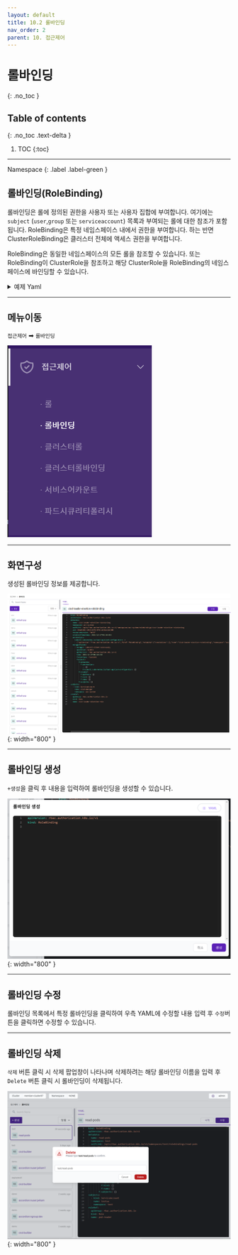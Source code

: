 ```yaml
---
layout: default
title: 10.2 롤바인딩
nav_order: 2
parent: 10. 접근제어
---
```


# 롤바인딩
{: .no_toc }

## Table of contents
{: .no_toc .text-delta }

1. TOC
{:toc}

---

<div class="code-example" markdown="1">
Namespace
{: .label .label-green }
</div>

## 롤바인딩(RoleBinding)

롤바인딩은 롤에 정의된 권한을 사용자 또는 사용자 집합에 부여합니다. 여기에는 `subject` (`user`,`group` 또는 `serviceaccount`) 목록과 부여되는 롤에 대한 참조가 포함됩니다. RoleBinding은 특정 네임스페이스 내에서 권한을 부여합니다. 
하는 반면 ClusterRoleBinding은 클러스터 전체에 액세스 권한을 부여합니다.

RoleBinding은 동일한 네임스페이스의 모든 롤을 참조할 수 있습니다. 또는 RoleBinding이 ClusterRole을 참조하고 해당 ClusterRole을 RoleBinding의 네임스페이스에 바인딩할 수 있습니다.

<details>
<summary>예제 Yaml</summary>
  
{% highlight yaml %}

apiVersion: rbac.authorization.k8s.io/v1
# This role binding allows "jane" to read pods in the "default" namespace.
# You need to already have a Role named "pod-reader" in that namespace.
kind: RoleBinding
metadata:
  name: read-pods
  namespace: default
subjects:
# You can specify more than one "subject"
- kind: User
  name: jane # "name" is case sensitive
  apiGroup: rbac.authorization.k8s.io
roleRef:
  # "roleRef" specifies the binding to a Role / ClusterRole
  kind: Role #this must be Role or ClusterRole
  name: pod-reader # this must match the name of the Role or ClusterRole you wish to bind to
  apiGroup: rbac.authorization.k8s.io

{% endhighlight %}
   
</details>

---

## 메뉴이동
`접근제어` ➡ `롤바인딩`

![ac-002.png](/assets/images/ac/ac-002.png)

---

## 화면구성
생성된 롤바인딩 정보를 제공합니다.

![ac-009.png](/assets/images/ac/ac-009.png){: width="800" }

---

## 롤바인딩 생성
`+생성`을 클릭 후 내용을 입력하여 롤바인딩을 생성할 수 있습니다.

![ac-010.png](/assets/images/ac/ac-010.png){: width="800" }

---

## 롤바인딩 수정
롤바인딩 목록에서 특정 롤바인딩을 클릭하여 우측 YAML에 수정할 내용 입력 후 `수정`버튼을 클릭하면 수정할 수 있습니다.

---

## 롤바인딩 삭제
`삭제` 버튼 클릭 시 삭제 팝업창이 나타나며 삭제하려는 해당 롤바인딩 이름을 입력 후 `Delete` 버튼 클릭 시 롤바인딩이 삭제됩니다.

![rolebinding-delete.png](/assets/images/ac/rolebinding-delete.png){: width="800" }